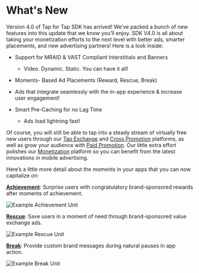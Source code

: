 # What's New

Version 4.0 of Tap for Tap SDK has arrived! We’ve packed a bunch of new features into this update that we know you’ll enjoy. SDK V4.0 is all about taking your monetization efforts to the next level with better ads, smarter placements, and new advertising partners!  Here is a look inside:

* Support for MRAID & VAST Compliant Interstitials and Banners
  * Video. Dynamic. Static. You can have it all!

*  Moments- Based Ad Placements (Reward, Rescue, Break)
  * Ads that integrate seamlessly with the in-app experience & increase user engagement!

* Smart Pre-Caching for no Lag Time 
  * Ads load lightning fast!

Of course, you will still be able to tap into a steady stream of virtually free new users through our [Tap Exchange](/doc/get-users/tap-exchange) and [Cross Promotion](/doc/get-users/cross-promotion) platforms, as well as grow your audience with [Paid Promotion](/doc/get-users/paid-promotion). Our little extra effort polishes our [Monetization](/doc/make-money/monetization-network) platform so you can benefit from the latest innovations in mobile advertising. 

Here’s a little more detail about  the moments in your apps that you can now capitalize on:

[__Achievement__](/doc/make-money/achievement-moment): Surprise users with congratulatory brand-sponsored rewards after moments of achievement. 

![Example Achievement Unit](https://raw.github.com/tapfortap/Documentation/master/images/user-flow-achievement.jpg)

[__Rescue__](/doc/make-money/rescue-moment): Save users in a moment of need through brand-sponsored value exchange ads.

![Example Rescue Unit](https://raw.github.com/tapfortap/Documentation/master/images/user-flow-rescue.jpg)

[__Break__](/doc/make-money/break-moment): Provide custom brand messages during natural pauses in app action.

![Example Break Unit](https://raw.github.com/tapfortap/Documentation/master/images/user-flow-break.jpg)
